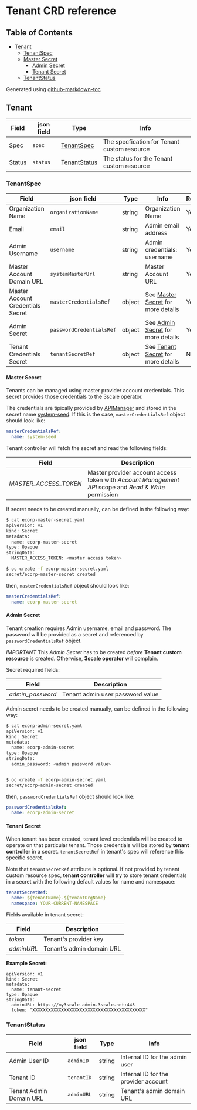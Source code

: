 # Tenant CRD reference

## Table of Contents

* [Tenant](#tenant)
  * [TenantSpec](#tenantspec)
  * [Master Secret](#master-secret)
    * [Admin Secret](#admin-secret)
    * [Tenant Secret](#tenant-secret)
  * [TenantStatus](#tenantstatus)

Generated using [github-markdown-toc](https://github.com/ekalinin/github-markdown-toc)

## Tenant

| **Field** | **json field**| **Type** | **Info** |
| --- | --- | --- | --- |
| Spec | `spec` | [TenantSpec](#TenantSpec) | The specfication for Tenant custom resource |
| Status | `status` | [TenantStatus](#TenantStatus) | The status for the Tenant custom resource |

### TenantSpec

| **Field** | **json field**| **Type** | **Info** | **Required** |
| --- | --- | --- | --- | --- |
| Organization Name | `organizationName` | string | Organization Name | Yes |
| Email | `email` | string | Admin email address | Yes |
| Admin Username | `username` | string | Admin credentials: username | Yes |
| Master Account Domain URL | `systemMasterUrl` | string | Master Account URL | Yes |
| Master Account Credentials Secret | `masterCredentialsRef` | object | See [Master Secret](#Master-Secret) for more details | Yes |
| Admin Secret | `passwordCredentialsRef` | object | See [Admin Secret](#Admin-Secret) for more details | Yes |
| Tenant Credentials Secret | `tenantSecretRef` | object | See [Tenant Secret](#Tenant-Secret) for more details | No |

#### Master Secret
Tenants can be managed using master provider account credentials. This secret provides those credentials to the 3scale operator.

The credentials are tipically provided by [APIManager](operator-user-guide.md#Basic-installation)
and stored in the secret name [system-seed](apimanager-reference.md#system-seed).
If this is the case, `masterCredentialsRef` object should look like:

```yaml
masterCredentialsRef:
  name: system-seed
```

Tenant controller will fetch the secret and read the following fields:

| **Field** | **Description** |
| --- | --- |
| *MASTER_ACCESS_TOKEN* | Master provider account access token with *Account Management API* scope and *Read & Write* permission|

If secret needs to be created manually, can be defined in the following way:

```sh
$ cat ecorp-master-secret.yaml
apiVersion: v1
kind: Secret
metadata:
  name: ecorp-master-secret
type: Opaque
stringData:
  MASTER_ACCESS_TOKEN: <master access token>

$ oc create -f ecorp-master-secret.yaml
secret/ecorp-master-secret created
```

then, `masterCredentialsRef` object should look like:

```yaml
masterCredentialsRef:
  name: ecorp-master-secret
```

#### Admin Secret

Tenant creation requires Admin username, email and password. The password will be provided as a secret and referenced by `passwordCredentialsRef` object.

*IMPORTANT* This *Admin Secret* has to be created *before* **Tenant custom resource** is created. Otherwise, **3scale operator** will complain.

Secret required fields:

| **Field** | **Description** |
| --- | --- |
| *admin_password* | Tenant admin user password value |

Admin secret needs to be created manually, can be defined in the following way:

```sh
$ cat ecorp-admin-secret.yaml
apiVersion: v1
kind: Secret
metadata:
  name: ecorp-admin-secret
type: Opaque
stringData:
  admin_password: <admin password value>


$ oc create -f ecorp-admin-secret.yaml
secret/ecorp-admin-secret created
```

then, `passwordCredentialsRef` object should look like:

```yaml
passwordCredentialsRef:
  name: ecorp-admin-secret
```

#### Tenant Secret
When tenant has been created, tenant level credentials will be created to operate on that particular tenant.
Those credentials will be stored by **tenant controller** in a secret.
`tenantSecretRef` in tenant's spec will reference this specific secret.

Note that `tenantSecretRef` attribute is optional. If not provided by tenant custom resource spec,
**tenant controller** will try to store tenant credentials in a secret with the following default values for name and namespace:

```yaml
tenantSecretRef:
  name: ${tenantName}-${tenantOrgName}
  namespace: YOUR-CURRENT-NAMESPACE
```

Fields available in tenant secret:

| **Field** | **Description** |
| --- | --- |
| *token* | Tenant's provider key |
| *adminURL* | Tenant's admin domain URL |

**Example Secret:**
```
apiVersion: v1
kind: Secret
metadata:
  name: tenant-secret
type: Opaque
stringData:
  adminURL: https://my3scale-admin.3scale.net:443
  token: "XXXXXXXXXXXXXXXXXXXXXXXXXXXXXXXXXXXXXXXXXXX"
```

### TenantStatus

| **Field** | **json field**| **Type** | **Info** |
| --- | --- | --- | --- |
| Admin User ID | `adminID` | string | Internal ID for the admin user |
| Tenant ID | `tenantID` | string | Internal ID for the provider account |
| Tenant Admin Domain URL | `adminURL` | string | Tenant's admin domain URL |

